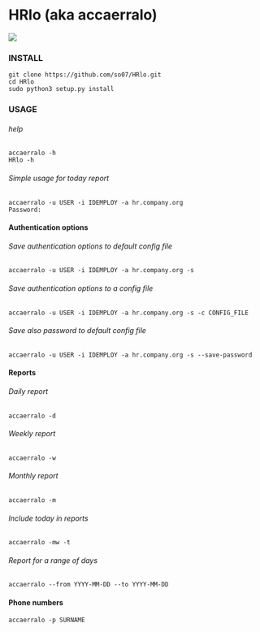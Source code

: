 # HRlo (aka accaerralo)

[![](https://raw.githubusercontent.com/wiki/so07/HRlo/zucchetti.png)](https://www.youtube.com/watch?v=8Cfo06DvA5M)

### INSTALL
```
git clone https://github.com/so07/HRlo.git
cd HRlo
sudo python3 setup.py install
```

### USAGE

###### help
```
accaerralo -h 
HRlo -h
```

###### Simple usage for today report
```
accaerralo -u USER -i IDEMPLOY -a hr.company.org
Password:
```


#### Authentication options

###### Save authentication options to default config file
```
accaerralo -u USER -i IDEMPLOY -a hr.company.org -s
```
###### Save authentication options to a config file
```
accaerralo -u USER -i IDEMPLOY -a hr.company.org -s -c CONFIG_FILE
```
###### Save also password to default config file
```
accaerralo -u USER -i IDEMPLOY -a hr.company.org -s --save-password
```

#### Reports

###### Daily report
```
accaerralo -d
```
###### Weekly report
```
accaerralo -w
```
###### Monthly report
```
accaerralo -m
```
###### Include today in reports
```
accaerralo -mw -t
```
###### Report for a range of days
```
accaerralo --from YYYY-MM-DD --to YYYY-MM-DD
```

#### Phone numbers

```
accaerralo -p SURNAME
```

